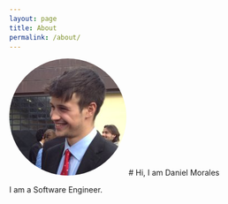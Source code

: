 ```yaml
---
layout: page
title: About
permalink: /about/
---
```



<img src="/profile.png" style="border-radius: 50%;">
# Hi, I am Daniel Morales
 
I am a Software Engineer.